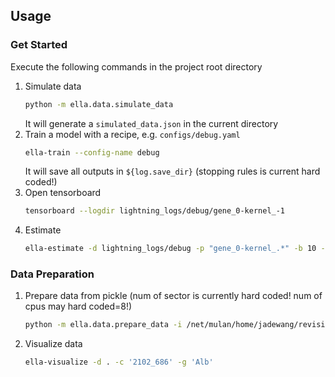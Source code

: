 ## Usage

### Get Started

Execute the following commands in the project root directory
1. Simulate data
    ```bash
    python -m ella.data.simulate_data
    ```
    It will generate a `simulated_data.json` in the current directory
2. Train a model with a recipe, e.g. `configs/debug.yaml`
    ```bash
    ella-train --config-name debug
    ```
    It will save all outputs in `${log.save_dir}`
    (stopping rules is current hard coded!)
3. Open tensorboard
    ```bash
    tensorboard --logdir lightning_logs/debug/gene_0-kernel_-1
    ```
4. Estimate
   ```bash
   ella-estimate -d lightning_logs/debug -p "gene_0-kernel_.*" -b 10 -o path/to/out.json
   ```


### Data Preparation

1. Prepare data from pickle (num of sector is currently hard coded! num of cpus may hard coded=8!)
   ```bash
   python -m ella.data.prepare_data -i /net/mulan/home/jadewang/revision/real_data/merfish/Oligo/data_Oligo.pkl -o prepared_data
   ```
2. Visualize data
   ```bash
   ella-visualize -d . -c '2102_686' -g 'Alb'
   ```





